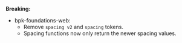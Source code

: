 **Breaking:**

- bpk-foundations-web:
  - Remove `spacing v2` and `spacing` tokens.
  - Spacing functions now only return the newer spacing values.
